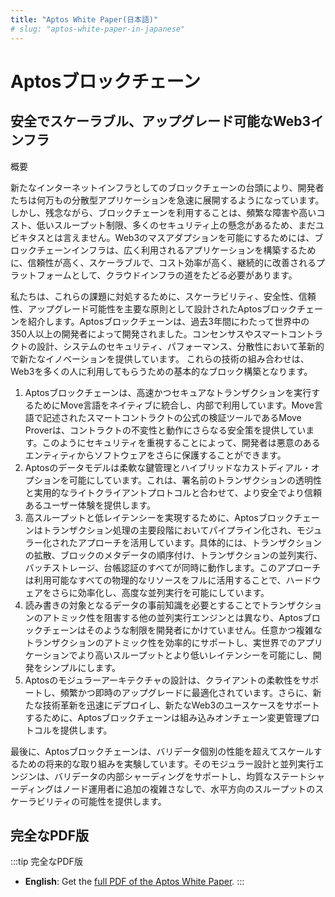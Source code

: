 ```yaml
---
title: "Aptos White Paper(日本語)"
# slug: "aptos-white-paper-in-japanese"
---
```


# Aptosブロックチェーン

## 安全でスケーラブル、アップグレード可能なWeb3インフラ

概要

新たなインターネットインフラとしてのブロックチェーンの台頭により、開発者たちは何万もの分散型アプリケーションを急速に展開するようになっています。しかし、残念ながら、ブロックチェーンを利用することは、頻繁な障害や高いコスト、低いスループット制限、多くのセキュリティ上の懸念があるため、まだユビキタスとは言えません。Web3のマスアダプションを可能にするためには、ブロックチェーンインフラは、広く利用されるアプリケーションを構築するために、信頼性が高く、スケーラブルで、コスト効率が高く、継続的に改善されるプラットフォームとして、クラウドインフラの道をたどる必要があります。

私たちは、これらの課題に対処するために、スケーラビリティ、安全性、信頼性、アップグレード可能性を主要な原則として設計されたAptosブロックチェーンを紹介します。Aptosブロックチェーンは、過去3年間にわたって世界中の350人以上の開発者によって開発されました。コンセンサスやスマートコントラクトの設計、システムのセキュリティ、パフォーマンス、分散性において革新的で新たなイノベーションを提供しています。
これらの技術の組み合わせは、Web3を多くの人に利用してもらうための基本的なブロック構築となります。

1. Aptosブロックチェーンは、高速かつセキュアなトランザクションを実行するためにMove言語をネイティブに統合し、内部で利用しています。Move言語で記述されたスマートコントラクトの公式の検証ツールであるMove Proverは、コントラクトの不変性と動作にさらなる安全策を提供しています。このようにセキュリティを重視することによって、開発者は悪意のあるエンティティからソフトウェアをさらに保護することができます。
1. Aptosのデータモデルは柔軟な鍵管理とハイブリッドなカストディアル・オプションを可能にしています。これは、署名前のトランザクションの透明性と実用的なライトクライアントプロトコルと合わせて、より安全でより信頼あるユーザー体験を提供します。
1. 高スループットと低レイテンシーを実現するために、Aptosブロックチェーンはトランザクション処理の主要段階においてパイプライン化され、モジュラー化されたアプローチを活用しています。具体的には、トランザクションの拡散、ブロックのメタデータの順序付け、トランザクションの並列実行、バッチストレージ、台帳認証のすべてが同時に動作します。このアプローチは利用可能なすべての物理的なリソースをフルに活用することで、ハードウェアをさらに効率化し、高度な並列実行を可能にしています。
1. 読み書きの対象となるデータの事前知識を必要とすることでトランザクションのアトミック性を阻害する他の並列実行エンジンとは異なり、Aptosブロックチェーンはそのような制限を開発者にかけていません。任意かつ複雑なトランザクションのアトミック性を効率的にサポートし、実世界でのアプリケーションでより高いスループットとより低いレイテンシーを可能にし、開発をシンプルにします。
1. Aptosのモジュラーアーキテクチャの設計は、クライアントの柔軟性をサポートし、頻繁かつ即時のアップグレードに最適化されています。さらに、新たな技術革新を迅速にデプロイし、新たなWeb3のユースケースをサポートするために、Aptosブロックチェーンは組み込みオンチェーン変更管理プロトコルを提供します。

最後に、Aptosブロックチェーンは、バリデータ個別の性能を超えてスケールするための将来的な取り組みを実験しています。そのモジュラー設計と並列実行エンジンは、バリデータの内部シャーディングをサポートし、均質なステートシャーディングはノード運用者に追加の複雑さなしで、水平方向のスループットのスケーラビリティの可能性を提供します。

## 完全なPDF版

:::tip 完全なPDF版

- **English**: Get the [full PDF of the Aptos White Paper](/papers/Aptos-Whitepaper.pdf).
  :::
